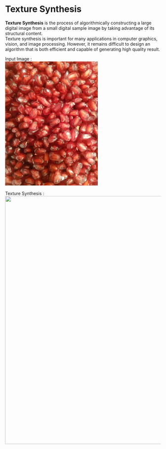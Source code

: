# **Texture Synthesis**

**Texture Synthesis** is the process of algorithmically constructing a large digital image from a small digital sample image by taking advantage of its structural content. <br/>
Texture synthesis is important for many applications in computer graphics, vision, and image processing. However, it remains difficult to design an algorithm that is both efficient and capable of generating high quality result. <br/>

Input Image : <br/>
<img src="texture1.jpg" width="300" height="400"> <br/>

Texture Synthesis : <br/>
<img src="Result.jpg" width="800" height="800"> <br/>
